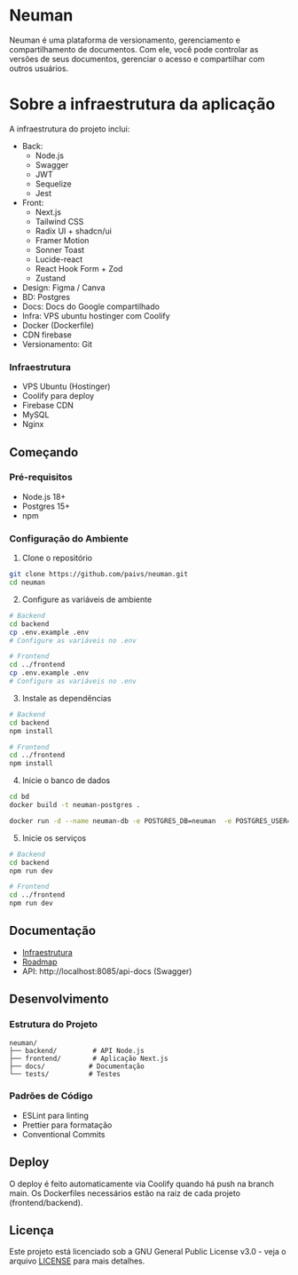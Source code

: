 # Neuman

Neuman é uma plataforma de versionamento, gerenciamento e compartilhamento de documentos. Com ele, você pode controlar as versões de seus documentos, gerenciar o acesso e compartilhar com outros usuários.


# Sobre a infraestrutura da aplicação
A infraestrutura do projeto inclui:

- Back: 
  - Node.js
  - Swagger
  - JWT
  - Sequelize
  - Jest
- Front: 
  - Next.js
  - Tailwind CSS
  - Radix UI + shadcn/ui
  - Framer Motion
  - Sonner Toast
  - Lucide-react
  - React Hook Form + Zod
  - Zustand
- Design: Figma / Canva
- BD: Postgres
- Docs: Docs do Google compartilhado
- Infra: VPS ubuntu hostinger com Coolify
- Docker (Dockerfile)
- CDN firebase
- Versionamento: Git

### Infraestrutura
- VPS Ubuntu (Hostinger)
- Coolify para deploy
- Firebase CDN
- MySQL
- Nginx

## Começando

### Pré-requisitos
- Node.js 18+
- Postgres 15+
- npm

### Configuração do Ambiente

1. Clone o repositório
```bash
git clone https://github.com/paivs/neuman.git
cd neuman
```

2. Configure as variáveis de ambiente
```bash
# Backend
cd backend
cp .env.example .env
# Configure as variáveis no .env

# Frontend
cd ../frontend
cp .env.example .env
# Configure as variáveis no .env
```

3. Instale as dependências
```bash
# Backend
cd backend
npm install

# Frontend
cd ../frontend
npm install
```

4. Inicie o banco de dados
```bash
cd bd
docker build -t neuman-postgres .

docker run -d --name neuman-db -e POSTGRES_DB=neuman  -e POSTGRES_USER=neuman_user -e POSTGRES_PASSWORD=supersecret -p 5432:5432 neuman-postgres

```

5. Inicie os serviços
```bash
# Backend
cd backend
npm run dev

# Frontend
cd ../frontend
npm run dev
```

## Documentação

- [Infraestrutura](/docs/infraestrutura.md)
- [Roadmap](/docs/roadmap.md)
- API: http://localhost:8085/api-docs (Swagger)

## Desenvolvimento

### Estrutura do Projeto
```
neuman/
├── backend/         # API Node.js
├── frontend/        # Aplicação Next.js
├── docs/           # Documentação
└── tests/          # Testes
```

### Padrões de Código
- ESLint para linting
- Prettier para formatação
- Conventional Commits

## Deploy

O deploy é feito automaticamente via Coolify quando há push na branch main. Os Dockerfiles necessários estão na raiz de cada projeto (frontend/backend).

## Licença
Este projeto está licenciado sob a GNU General Public License v3.0 - veja o arquivo [LICENSE](LICENSE) para mais detalhes.
